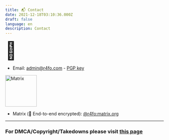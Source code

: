 ```yaml
---
title: 📬 Contact
date: 2021-12-18T03:10:36.000Z
draft: false
language: en
description: Contact
---
```


<h1 style="font-size: 55px; margin: 0px">📧</h1>
<ul>
<li>
Email: <a href="mailto:admin@r4fo.com">admin@r4fo.com</a> - <a href="https://keys.openpgp.org/vks/v1/by-fingerprint/2C62F088CD754C11A66E28170C6559EE0758F8E0">PGP key</a> <br>
</li>
</ul>

<img src="/images/icons/matrix.svg" alt="Matrix" width="100"/>
<ul>
<li>
Matrix (🔐 End-to-end encrypted): <a href="https://matrix.to/#/@r4fo:matrix.org">@r4fo:matrix.org</a><br>
</li>
</ul>
<hr>

### For DMCA/Copyright/Takedowns please visit [this page](http://r4fo.com/takedown/)
<br>
<br>